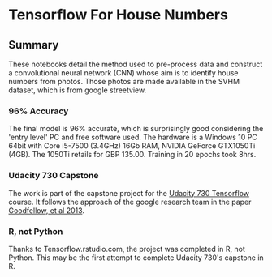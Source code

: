 # Tensorflow For House Numbers

## Summary ##

These notebooks detail the method used to pre-process data and construct a convolutional neural network (CNN) whose aim is to identify house numbers from photos. Those photos are made available in the SVHM dataset, which is from google streetview. 

### 96% Accuracy ###
The final model is 96% accurate, which is surprisingly good considering the 'entry level' PC and free software used. The hardware is a Windows 10 PC 64bit with Core i5-7500 (3.4GHz) 16Gb RAM, NVIDIA GeForce GTX1050Ti (4GB). The 1050Ti retails for GBP 135.00. Training in 20 epochs took 8hrs.

### Udacity 730 Capstone ###
The work is part of the capstone project for the [Udacity 730 Tensorflow](https://www.udacity.com/course/deep-learning--ud730) course. It follows the approach of the google research team in the paper [Goodfellow, et al 2013](https://static.googleusercontent.com/media/research.google.com/en//pubs/archive/42241.pdf).

### R, not Python ###
Thanks to Tensorflow.rstudio.com, the project was completed in R, not Python. This may be the first attempt to complete Udacity 730's capstone in R.



